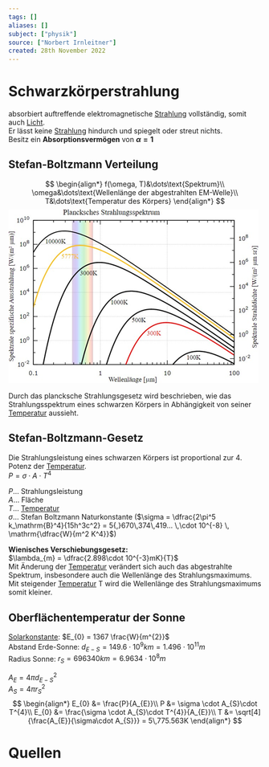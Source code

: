 ```yaml
---
tags: []
aliases: []
subject: ["physik"]
source: ["Norbert Irnleitner"]
created: 28th November 2022
---
```


# Schwarzkörperstrahlung

absorbiert auftreffende elektromagnetische [Strahlung](../Chemie/Radioaktivität.md) vollständig, somit auch [Licht](../Chemie/Spektralanalyse.md).  
Er lässt keine [Strahlung](../Chemie/Radioaktivität.md) hindurch und spiegelt oder streut nichts.  
Besitz ein **Absorptionsvermögen** von **$\alpha=1$**

## Stefan-Boltzmann Verteilung

$$
\begin{align*}
f(\omega, T)&\dots\text{Spektrum}\\
\omega&\dots\text{Wellenlänge der abgestrahlten EM-Welle}\\
T&\dots\text{Temperatur des Körpers}
\end{align*}
$$
![planckStrahlungsspektrum](assets/planckStrahlungsspektrum.png)

Durch das plancksche Strahlungsgesetz wird beschrieben, wie das Strahlungsspektrum eines schwarzen Körpers in Abhängigkeit von seiner [Temperatur](Temperatur%20und%20Teilchenmodell.md) aussieht.

## Stefan-Boltzmann-Gesetz

Die Strahlungsleistung eines schwarzen Körpers ist proportional zur 4. Potenz der [Temperatur](Temperatur%20und%20Teilchenmodell.md).  
$P=\sigma\cdot A\cdot T^{4}$ 

$P\dots$ Strahlungsleistung  
$A\dots$ Fläche  
$T\dots$ [Temperatur](Temperatur%20und%20Teilchenmodell.md)  
$\sigma\dots$ Stefan Boltzmann Naturkonstante ($\sigma = \dfrac{2\pi^5 k_\mathrm{B}^4}{15h^3c^2} = 5{,}670\,374\,419… \,\cdot 10^{-8} \, \mathrm{\dfrac{W}{m^2 K^4}}$)

**Wienisches Verschiebungsgesetz:**  
$\lambda_{m} = \dfrac{2.898\cdot 10^{-3}mK}{T}$  
Mit Änderung der [Temperatur](Temperatur%20und%20Teilchenmodell.md) verändert sich auch das abgestrahlte Spektrum, insbesondere auch die Wellenlänge des Strahlungsmaximums.  
Mit steigender [Temperatur](Temperatur%20und%20Teilchenmodell.md) T wird die Wellenlänge des Strahlungsmaximums somit kleiner.

## Oberflächentemperatur der Sonne

[Solarkonstante](https://de.wikipedia.org/wiki/Solarkonstante): $E_{0} = 1367 \frac{W}{m^{2}}$  
Abstand Erde-Sonne: $d_{E-S}=149.6\cdot 10^{9}km= 1.496\cdot 10^{11}m$  
Radius Sonne: $r_{S} = 696340km = 6.9634\cdot10^{8}m$

$A_{E} = 4\pi d_{E-S}^{2}$  
$A_{S}= 4\pi r_{S}^{2}$
$$
\begin{align*}
E_{0} &= \frac{P}{A_{E}}\\
P &= \sigma \cdot A_{S}\cdot T^{4}\\
E_{0} &= \frac{\sigma \cdot A_{S}\cdot T^{4}}{A_{E}}\\
T &= \sqrt[4]{\frac{A_{E}}{\sigma\cdot A_{S}}} = 5\,775.563K
\end{align*}
$$

# Quellen